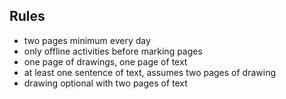 ## Rules

- two pages minimum every day
- only offline activities before marking pages
- one page of drawings, one page of text
- at least one sentence of text, assumes two pages of drawing
- drawing optional with two pages of text